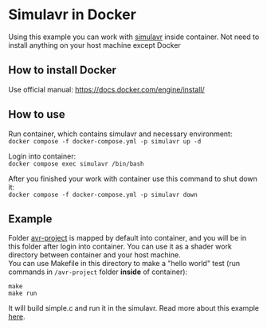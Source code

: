 # Simulavr in Docker
Using this example you can work with [simulavr](https://www.nongnu.org/simulavr/) inside container. Not need to install anything on your host machine except Docker  

## How to install Docker
Use official manual: https://docs.docker.com/engine/install/

## How to use
Run container, which contains simulavr and necessary environment:  
`docker compose -f docker-compose.yml -p simulavr up -d`

Login into container:  
`docker compose exec simulavr /bin/bash`

After you finished your work with container use this command to shut down it:  
`docker compose -f docker-compose.yml -p simulavr down`  

## Example
Folder [avr-project](./avr-project) is mapped by default into container, and you will be in this folder after login into container.
You can use it as a shader work directory between container and your host machine.  
You can use Makefile in this directory to make a "hello world" test (run commands in `/avr-project` folder **inside** of container):
```shell
make
make run
```

It will build simple.c and run it in the simulavr. Read more about this example [here](https://www.nongnu.org/simulavr/simple_ex.html).